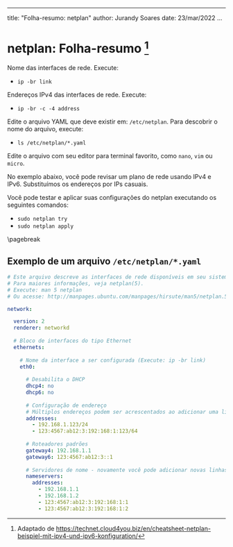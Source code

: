 
---
title: "Folha-resumo: netplan"
author: Jurandy Soares
date: 23/mar/2022
...

# netplan: Folha-resumo [^1]

Nome das interfaces de rede. Execute:

- `ip -br link`

Endereços IPv4 das interfaces de rede. Execute:

- `ip -br -c -4 address`


Edite o arquivo YAML que deve existir em: `/etc/netplan`. Para descobrir o nome do arquivo, execute:

- `ls /etc/netplan/*.yaml`

Edite o arquivo com seu editor para terminal favorito, como `nano`, `vim` ou `micro`.

No exemplo abaixo, você pode revisar um plano de rede usando IPv4 e IPv6. Substituímos os endereços por IPs casuais.

Você pode testar e aplicar suas configurações do netplan executando os seguintes comandos:

- `sudo netplan try`
- `sudo netplan apply`


\pagebreak

## Exemplo de um arquivo `/etc/netplan/*.yaml`

```{.yaml .numberLines}
# Este arquivo descreve as interfaces de rede disponíveis em seu sistema
# Para maiores informações, veja netplan(5).
# Execute: man 5 netplan
# Ou acesse: http://manpages.ubuntu.com/manpages/hirsute/man5/netplan.5.html

network:

  version: 2
  renderer: networkd
  
  # Bloco de interfaces do tipo Ethernet
  ethernets:
  
    # Nome da interface a ser configurada (Execute: ip -br link)
    eth0:
    
      # Desabilita o DHCP
      dhcp4: no
      dhcp6: no
      
      # Configuração de endereço
      # Múltiplos endereços podem ser acrescentados ao adicionar uma linha 
      addresses:
        - 192.168.1.123/24
        - 123:4567:ab12:3:192:168:1:123/64
      
      # Roteadores padrões
      gateway4: 192.168.1.1
      gateway6: 123:4567:ab12:3::1
      
      # Servidores de nome - novamente você pode adicionar novas linhas linhas
      nameservers:
        addresses:
          - 192.168.1.1
          - 192.168.1.2
          - 123:4567:ab12:3:192:168:1:1
          - 123:4567:ab12:3:192:168:1:2
```

[^1]: Adaptado de <https://technet.cloud4you.biz/en/cheatsheet-netplan-beispiel-mit-ipv4-und-ipv6-konfiguration/>

